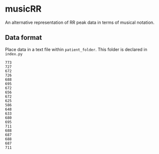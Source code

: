 # musicRR

An alternative representation of RR peak data in terms of musical notation.

## Data format

Place data in a text file within `patient_folder`. This folder is declared in `index.py`

```
773
727
672
726
688
695
672
656
672
625
586
648
633
680
695
711
688
687
688
687
711
```

